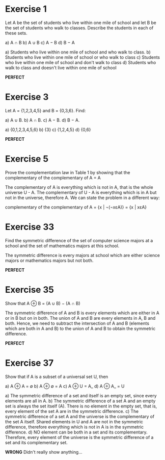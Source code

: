 # Exercise 1

Let A be the set of students who live within one mile of school and let B be the set of students who walk to classes. Describe the students in each of these sets.

a) A ∩ B
b) A ∪ B
c) A − B 
d) B − A

a) Students who live within one mile of school and who walk to class.
b) Students who live within one mile of school or who walk to class
c) Students who live within one mile of school and don't walk to class
d) Students who walk to class and doesn't live within one mile of school

**PERFECT**

# Exercise 3

Let A = {1,2,3,4,5} and B = {0,3,6}. Find:

a) A ∪ B. 
b) A ∩ B.
c) A − B. 
d) B − A.

a) {0,1,2,3,4,5,6}
b) {3}
c) {1,2,4,5}
d) {0,6}

**PERFECT**

# Exercise 5

Prove the complementation law in Table 1 by showing
that the complementary of the complementary of A = A

The complementary of A is everything which is not in A, that is the whole universe U - A. The complementary of U - A is everything which is in A but not in the universe, therefore A.
We can state the problem in a different way:

complementary of the complementary of A = {x | ¬(¬xεA)} = {x | xεA}

# Exercise 33 

Find the symmetric difference of the set of computer science majors at a school and the set of mathematics majors
at this school.

The symmetric difference is every majors at school which are either science majors or mathematics majors but not both.

**PERFECT**

# Exercise 35
Show that A ⊕ B = (A ∪ B) − (A ∩ B)

The symmetric difference of A and B is every elements which are either in A or in B but on in both.
The union of A and B are every elements in A, B and both. Hence, we need to subtract the intersection of A and B (elements which are both in A and B) to the union of A and B to obtain the symmetric difference.

**PERFECT**

# Exercise 37

Show that if A is a subset of a universal set U, then

a) A ⊕ A = ∅
b) A ⊕ ∅ = A
c) A ⊕ U = A_
d) A ⊕ A_ = U

a) The symmetric difference of a set and itself is an empty set, since every elements are all in A.
b) The symmetric difference of a set A and an empty set is always the set itself (A). There is no element in the empty set, that is, every element of the set A are in the symmetric difference.
c) The symmetric difference of a set A and the universe is the complementary of the set A itself. Shared elements in U and A are not in the symmetric difference, therefore everything which is not in A is in the symmetric difference.
d) NO element can be both in a set and its complementary. Therefore, every element of the universe is the symmetric difference of a set and its complementary set.

**WRONG** Didn't really show anything...
